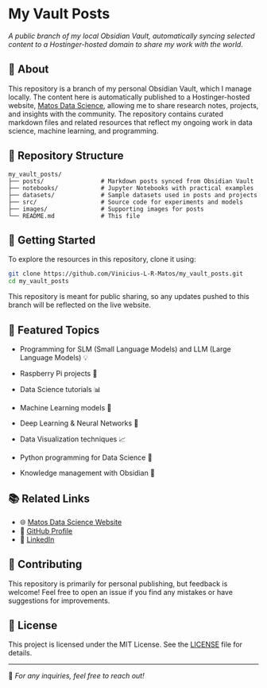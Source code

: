 # My Vault Posts

*A public branch of my local Obsidian Vault, automatically syncing selected content to a Hostinger-hosted domain to share my work with the world.*

## 📌 About

This repository is a branch of my personal Obsidian Vault, which I manage locally. The content here is automatically published to a Hostinger-hosted website, [Matos Data Science](https://matosdatascience.com/), allowing me to share research notes, projects, and insights with the community. The repository contains curated markdown files and related resources that reflect my ongoing work in data science, machine learning, and programming.

## 📂 Repository Structure

```
my_vault_posts/
├── posts/                # Markdown posts synced from Obsidian Vault
├── notebooks/            # Jupyter Notebooks with practical examples
├── datasets/             # Sample datasets used in posts and projects
├── src/                  # Source code for experiments and models
├── images/               # Supporting images for posts
└── README.md             # This file
```

## 🚀 Getting Started

To explore the resources in this repository, clone it using:

```sh
git clone https://github.com/Vinicius-L-R-Matos/my_vault_posts.git
cd my_vault_posts
```

This repository is meant for public sharing, so any updates pushed to this branch will be reflected on the live website.

## 📜 Featured Topics

- Programming for SLM (Small Language Models) and LLM (Large Language Models) 💡
- Raspberry Pi projects 🍓

- Data Science tutorials 📊
- Machine Learning models 🤖
- Deep Learning & Neural Networks 🧠
- Data Visualization techniques 📈
- Python programming for Data Science 🐍
- Knowledge management with Obsidian 📖

## 📚 Related Links

- 🌐 [Matos Data Science Website](https://matosdatascience.com/)
- 🐙 [GitHub Profile](https://github.com/Vinicius-L-R-Matos)
- 🔗 [LinkedIn](https://www.linkedin.com/in/vinicius-rodriguesdematos/)

## 🤝 Contributing

This repository is primarily for personal publishing, but feedback is welcome! Feel free to open an issue if you find any mistakes or have suggestions for improvements.

## 📜 License

This project is licensed under the MIT License. See the [LICENSE](https://mit-license.org/) file for details.

---

📩 *For any inquiries, feel free to reach out!*

